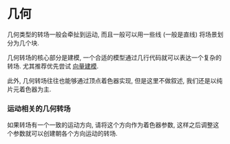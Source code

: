 # 几何

几何类型的转场一般会牵扯到运动, 而且一般可以用一些线 (一般是直线) 将场景划分为几个块.

几何转场的核心部分是建模, 一个合适的模型通过几行代码就可以表达一个复杂的转场. 尤其推荐优先尝试 [向量建模](#math/vector-modeling).

此外, 几何转场往往也能够通过顶点着色器实现, 但是这里不做叙述, 我们还是以纯片元着色器为主.



### 运动相关的几何转场

如果转场有一个一致的运动方向, 请将这个方向作为着色器参数, 这样之后调整这个参数就可以创建朝各个方向运动的转场.